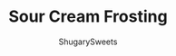---
layout: ../../layouts/MarkdownPostLayout.astro
title: Sour Cream Frosting
author: ShugarySweets
pubDate: 2021-02-13
description: "Sour Cream Frosting is a creamy spreadable topping for cakes, cupcakes and cookies! Sour cream adds tangy flavor and a velvety texture to this sweet vanilla frosting recipe."
image_url: https://www.shugarysweets.com/wp-content/uploads/2021/06/sour-cream-frosting-facebook.jpg
tags: ["Basics","American"]
calories: 91
protein: 0
carbohydrates: 14
fats: 4
fiber: 0
ingredients: ["1/2 cup unsalted butter, softened","1 Tablespoon vanilla extract","3/4 cup full fat sour cream","4 cups powdered sugar","1/8 teaspoon kosher salt"]
serves: 4
time: "5 minutes"
prepTime: "5 minutes"
instructions: ["In a large mixing bowl, beat butter for 2 minutes. Add in vanilla and sour cream, beat an additional minute.","Add powdered sugar and salt. Beat just until combined on low, then turn mixer to high and beat an additional 3-5 minutes, scraping down the sides of the bowl as needed. Frosting will be smooth."]
nutrition: ["91 calories","14 grams carbohydrates","11 milligrams cholesterol","4 grams fat","0 grams fiber","0 grams protein","2 grams saturated fat","7 milligrams sodium","14 grams sugar","0 grams trans fat","1 grams unsaturated fat"]
---